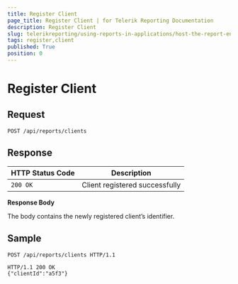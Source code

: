 ```yaml
---
title: Register Client
page_title: Register Client | for Telerik Reporting Documentation
description: Register Client
slug: telerikreporting/using-reports-in-applications/host-the-report-engine-remotely/telerik-reporting-rest-services/rest-api-reference/clients-api/register-client
tags: register,client
published: True
position: 0
---
```


# Register Client



## Request

    
````
POST /api/reports/clients
````

## Response

| HTTP Status Code | Description |
| ------ | ------ |
|`200 OK`|Client registered successfully|

__Response Body__ 

The body contains the newly registered client’s identifier.         

## Sample

    
````
POST /api/reports/clients HTTP/1.1
````
````
HTTP/1.1 200 OK
{"clientId":"a5f3"}
````



